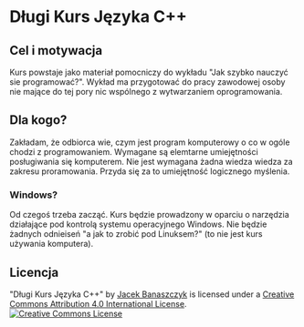 # Długi Kurs Języka C++

## Cel i motywacja

Kurs powstaje jako materiał pomocniczy do wykładu "Jak szybko nauczyć sie programować?". Wykład ma przygotować do pracy zawodowej osoby nie mające do tej pory nic wspólnego z wytwarzaniem oprogramowania.

## Dla kogo?

Zakładam, że odbiorca wie, czym jest program komputerowy o co w ogóle chodzi z programowaniem. Wymagane są elemtarne umiejętności posługiwania się komputerem. Nie jest wymagana żadna wiedza wiedza za zakresu proramowania. Przyda się za to umiejętność logicznego myślenia.

### Windows?

Od czegoś trzeba zacząć. Kurs będzie prowadzony w oparciu o narzędzia działające pod kontrolą systemu operacyjnego Windows. Nie będzie żadnych odnieiseń "a jak to zrobić pod Linuksem?" (to nie jest kurs używania komputera).

## Licencja

<span xmlns:dct="http://purl.org/dc/terms/" property="dct:title">"Długi Kurs Języka C++"</span> by <a xmlns:cc="http://creativecommons.org/ns#" href="https://github.com/jbanaszczyk" property="cc:attributionName" rel="cc:attributionURL">Jacek Banaszczyk</a> is licensed under a <a rel="license" href="http://creativecommons.org/licenses/by/4.0/">Creative Commons Attribution 4.0 International License</a>.
<br />
<a rel="license" href="http://creativecommons.org/licenses/by/4.0/"><img alt="Creative Commons License" style="border-width:0" src="https://i.creativecommons.org/l/by/4.0/88x31.png" /></a>
